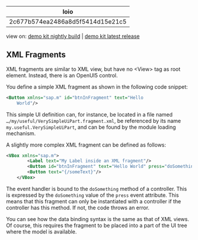<!-- loio2c677b574ea2486a8d5f5414d15e21c5 -->

| loio |
| -----|
| 2c677b574ea2486a8d5f5414d15e21c5 |

<div id="loio">

view on: [demo kit nightly build](https://openui5nightly.hana.ondemand.com/topic/2c677b574ea2486a8d5f5414d15e21c5) | [demo kit latest release](https://sdk.openui5.org/topic/2c677b574ea2486a8d5f5414d15e21c5)</div>

## XML Fragments

XML fragments are similar to XML view, but have no <View\> tag as root element. Instead, there is an OpenUI5 control.

You define a simple XML fragment as shown in the following code snippet:

```xml
<Button xmlns="sap.m" id="btnInFragment" text="Hello
    World"/>
```

This simple UI definition can, for instance, be located in a file named `…/my/useful/VerySimpleUiPart.fragment.xml`, be referenced by its name `my.useful.VerySimpleUiPart`, and can be found by the module loading mechanism.

A slightly more complex XML fragment can be defined as follows:

```xml
<VBox xmlns="sap.m">
		<Label text="My Label inside an XML fragment"/>
		<Button id="btnInFragment" text="Hello World" press="doSomething"/>
		<Button text="{/someText}"/>
	</VBox>
```

The event handler is bound to the `doSomething` method of a controller. This is expressed by the `doSomething` value of the `press` event attribute. This means that this fragment can only be instantiated with a controller if the controller has this method. If not, the code throws an error.

You can see how the data binding syntax is the same as that of XML views. Of course, this requires the fragment to be placed into a part of the UI tree where the model is available.

